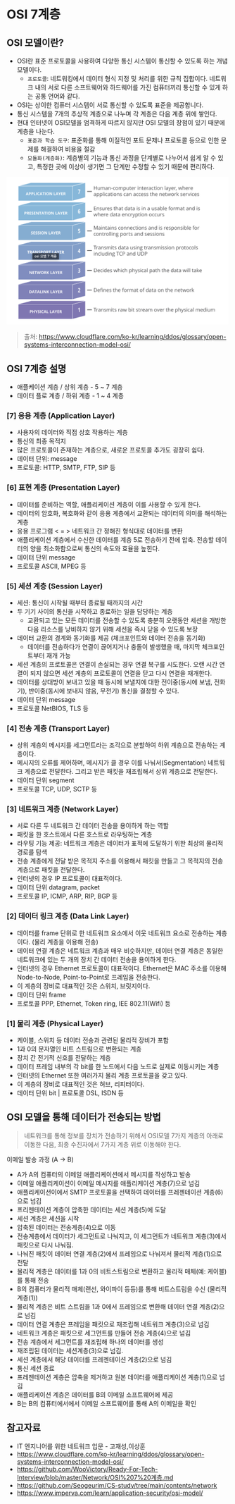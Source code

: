 # OSI 7계층

## OSI 모델이란?

- OSI란 표준 프로토콜을 사용하여 다양한 통신 시스템이 통신할 수 있도록 하는 개념 모델이다.
  - `프로토콜`: 네트워킹에서 데이터 형식 지정 및 처리를 위한 규칙 집합이다. 네트워크 내의 서로 다른 소프트웨어와 하드웨어를 가진 컴퓨터끼리 통신할 수 있게 하는 공통 언어와 같다.
- OSI는 상이한 컴퓨터 시스템이 서로 통신할 수 있도록 표준을 제공합니다.
- 통신 시스템을 7개의 추상적 계층으로 나누며 각 계층은 다음 계층 위에 쌓인다.
- 현대 인터넷이 OSI모델을 엄격하게 따르지 않지만 OSI 모델의 장점이 있기 때문에 계층을 나눈다.
  - `표준과 학습 도구`: 표준화를 통해 이질적인 포트 문제나 프로토콜 등으로 인한 문제를 해결하여 비용을 절감
  - `모듈화(계층화)`: 계층별의 기능과 통신 과정을 단계별로 나누어서 쉽게 알 수 있고, 특정한 곳에 이상이 생기면 그 단계만 수정할 수 있기 때문에 편리하다.

![osi-model-7-layers](./osi-model-7-layers.png)

> 출처: https://www.cloudflare.com/ko-kr/learning/ddos/glossary/open-systems-interconnection-model-osi/

## OSI 7계층 설명

- 애플케이션 계층 / 상위 계층 - 5 ~ 7 계층
- 데이터 플로 계층 / 하위 계층 - 1 ~ 4 계층

### [7] 응용 계층 (Application Layer)

- 사용자의 데이터와 직접 상호 작용하는 계층
- 통신의 최종 목적지
- 많은 프로토콜이 존재하는 계층으로, 새로운 프로토콜 추가도 굉장히 쉽다.
- 데이터 단위: message
- 프로토콜: HTTP, SMTP, FTP, SIP 등

### [6] 표현 계층 (Presentation Layer)

- 데이터를 준비하는 역할, 애플리케이션 계층이 이를 사용할 수 있게 한다.
- 데이터의 암호화, 복호화와 같이 응용 계층에서 교환되는 데이터의 의미를 해석하는 계층
- 응용 프로그램 < = > 네트워크 간 정해진 형식대로 데이터를 변환
- 애플리케이션 계층에서 수신한 데이터를 계층 5로 전송하기 전에 압축. 전송할 데이터의 양을 최소화함으로써 통신의 속도와 효율을 높힌다.
- 데이터 단위 message
- 프로토콜 ASCII, MPEG 등

### [5] 세션 계층 (Session Layer)

- 세션: 통신이 시작될 때부터 종료될 때까지의 시간
- 두 기기 사이의 통신을 시작하고 종료하는 일을 담당하는 계층
  - 교환되고 있는 모든 데이터를 전송할 수 있도록 충분히 오랫동안 세션을 개방한 다음 리소스를 낭비하지 않기 위해 세션을 즉시 닫을 수 있도록 보장
- 데이터 교환의 경계와 동기화를 제공 (체크포인트와 데이터 전송을 동기화)
  - 데이터를 전송하다가 연결이 끊어지거나 충돌이 발생했을 때, 마지막 체크포인트부터 재개 가능
- 세션 계층의 프로토콜은 연결이 손실되는 경우 연결 복구를 시도한다. 오랜 시간 연결이 되지 않으면 세션 계층의 프로토콜이 연결을 닫고 다시 연결을 재개한다.
- 데이터를 상대방이 보내고 있을 때 동시에 보낼지에 대한 전이중(동시에 보냄, 전화기), 반이중(동시에 보내지 않음, 무전기) 통신을 결정할 수 있다.
- 데이터 단위 message
- 프로토콜 NetBIOS, TLS 등

### [4] 전송 계층 (Transport Layer)

- 상위 계층의 메시지를 세그먼트라는 조각으로 분할하여 하위 계층으로 전송하는 계층이다.
- 메시지의 오류를 제어하며, 메시지가 클 경우 이를 나눠서(Segmentation) 네트워크 계층으로 전달한다. 그리고 받은 패킷을 재조립해서 상위 계층으로 전달한다.
- 데이터 단위 segment
- 프로토콜 TCP, UDP, SCTP 등

### [3] 네트워크 계층 (Network Layer)

- 서로 다른 두 네트워크 간 데이터 전송을 용이하게 하는 역할
- 패킷을 한 호스트에서 다른 호스트로 라우팅하는 계층
- 라우팅 기능 제공: 네트워크 계층은 데이터가 표적에 도달하기 위한 최상의 물리적 경로를 탐색
- 전송 계층에게 전달 받은 목적지 주소를 이용해서 패킷을 만들고 그 목적지의 전송 계층으로 패킷을 전달한다.
- 인터넷의 경우 IP 프로토콜이 대표적이다.
- 데이터 단위 datagram, packet
- 프로토콜 IP, ICMP, ARP, RIP, BGP 등

### [2] 데이터 링크 계층 (Data Link Layer)

- 데이터를 frame 단위로 한 네트워크 요소에서 이웃 네트워크 요소로 전송하는 계층이다. (물리 계층을 이용해 전송)
- 데이터 연결 계층은 네트워크 계층과 매우 비슷하지만, 데이터 연결 계층은 동일한 네트워크에 있는 두 개의 장치 간 데이터 전송을 용이하게 한다.
- 인터넷의 경우 Ethernet 프로토콜이 대표적이다. Ethernet은 MAC 주소를 이용해 Node-to-Node, Point-to-Point로 프레임을 전송한다.
- 이 계층의 장비로 대표적인 것은 스위치, 브릿지이다.
- 데이터 단위 frame
- 프로토콜 PPP, Ethernet, Token ring, IEE 802.11(Wifi) 등

### [1] 물리 계층 (Physical Layer)

- 케이블, 스위치 등 데이터 전송과 관련된 물리적 장비가 포함
- 1과 0의 문자열인 비트 스트림으로 변환되는 계층
- 장치 간 전기적 신호를 전달하는 계층
- 데이터 프레임 내부의 각 bit를 한 노드에서 다음 노드로 실제로 이동시키는 계층
- 인터넷의 Ethernet 또한 여러가지 물리 계층 프로토콜을 갖고 있다.
- 이 계층의 장비로 대표적인 것은 허브, 리피터이다.
- 데이터 단위 bit | 프로토콜 DSL, ISDN 등

## OSI 모델을 통해 데이터가 전송되는 방법

> 네트워크를 통해 정보를 장치가 전송하기 위해서 OSI모델 7가지 계층의 아래로 이동한 다음, 최종 수진자에서 7가지 계층 위로 이동해야 한다.

이메일 발송 과정 (A -> B)

- A가 A의 컴퓨터의 이메일 애플리케이션에서 메시지를 작성하고 발송
- 이메일 애플리케이션이 이메일 메시지를 애플리케이션 계층(7)으로 넘김
- 애플리케이션이에서 SMTP 프로토콜을 선택하여 데이터를 프레젠테이션 계층(6)으로 넘김
- 프리젠테이션 계층이 압축한 데이터는 세션 계층(5)에 도달
- 세션 계층은 세션을 시작
- 압축된 데이터는 전송계층(4)으로 이동
- 전송계층에서 데이터가 세그먼트로 나눠지고, 이 세그먼트가 네트워크 계층(3)에서 패킷으로 다시 나눠짐.
- 나눠진 패킷이 데이터 연결 계층(2)에서 프레임으로 나눠져서 물리적 계층(1)으로 전달
- 물리적 계층은 데이터를 1과 0의 비트스트림으로 변환하고 물리적 매체(예: 케이블)를 통해 전송
- B의 컴퓨터가 물리적 매체(랜선, 와이파이 등등)를 통해 비트스트림을 수신 (물리적 계층(1))
- 물리적 계층은 비트 스트림을 1과 0에서 프레임으로 변환해 데이터 연결 계층(2)으로 넘김
- 데이터 연결 계층은 프레임을 패킷으로 재조립해 네트워크 계층(3)으로 넘김
- 네트워크 계층은 패킷으로 세그먼트를 만들어 전송 계층(4)으로 넘김
- 전송 계층에서 세그먼트를 재조립해 하나의 데이터를 생성
- 재조립된 데이터는 세션계층(3)으로 넘김.
- 세션 계층에서 해당 데이터를 프레젠테이션 계층(2)으로 넘김
- 통신 세션 종료
- 프레젠테이션 계층은 압축을 제거하고 원본 데이터를 애플리케이션 계층(1)으로 넘김
- 애플리케이션 계층은 데이터를 B의 이메일 소프트웨어에 제공
- B는 B의 컴퓨터에서에서 이메일 소프트웨어를 통해 A의 이메일을 확인

## 참고자료

- IT 엔지니어를 위한 네트워크 입문 - 고재성,이상훈
- https://www.cloudflare.com/ko-kr/learning/ddos/glossary/open-systems-interconnection-model-osi/
- https://github.com/WooVictory/Ready-For-Tech-Interview/blob/master/Network/OSI%207%20계층.md
- https://github.com/Seogeurim/CS-study/tree/main/contents/network
- https://www.imperva.com/learn/application-security/osi-model/
